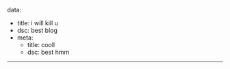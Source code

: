 data:
  - title: i will kill u
  - dsc: best blog
  - meta:
    - title: cooll
    - dsc: best hmm
---


